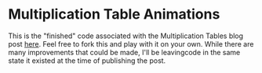 # Multiplication Table Animations

This is the "finished" code associated with the Multiplication Tables blog post 
<a href="https://ckcollab.com/2019/10/28/sacred-geometry.html" target="_blank">here</a>. 
Feel free to fork this and play with it on your own. While there are many improvements 
that could be made, I'll be leavingcode in the same state it existed at the time of 
publishing the post.
